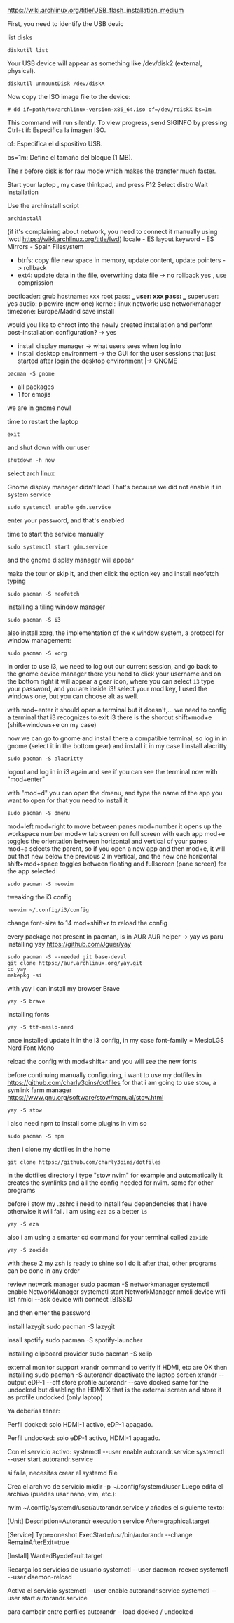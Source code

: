 https://wiki.archlinux.org/title/USB_flash_installation_medium

First, you need to identify the USB devic

list disks

```vim
diskutil list
```

Your USB device will appear as something like /dev/disk2 (external, physical).

```vim
diskutil unmountDisk /dev/diskX
```

Now copy the ISO image file to the device:

```vim
# dd if=path/to/archlinux-version-x86_64.iso of=/dev/rdiskX bs=1m
```

This command will run silently. To view progress, send SIGINFO by pressing Ctrl+t
if: Especifica la imagen ISO.

of: Especifica el dispositivo USB.

bs=1m: Define el tamaño del bloque (1 MB).

The r before disk is for raw mode which makes the transfer much faster.

Start your laptop , my case thinkpad, and press F12
Select distro
Wait installation

Use the archinstall script

```vim
archinstall
```

(if it's complaining about network, you need to connect it manually using iwctl https://wiki.archlinux.org/title/Iwd)
locale - ES
layout keyword - ES
Mirrors - Spain
Filesystem

- btrfs: copy file new space in memory, update content, update pointers -> rollback
- ext4: update data in the file, overwriting data file -> no rollback
  yes , use comprission

bootloader: grub
hostname: xxx
root pass: **_
user: xxx
pass: _**
superuser: yes
audio: pipewire (new one)
kernel: linux
network: use networkmanager
timezone: Europe/Madrid
save
install

would you like to chroot into the newly created installation and perform post-installation configuration? -> yes

- install display manager -> what users sees when log into
- install desktop environment -> the GUI for the user sessions that just started after login the desktop environment
  |-> GNOME

```vim
pacman -S gnome
```

- all packages
- 1 for emojis

we are in gnome now!

time to restart the laptop

```vim
exit
```

and shut down with our user

```vim
shutdown -h now
```

select arch linux

Gnome display manager didn't load
That's because we did not enable it in system service

```vim
sudo systemctl enable gdm.service
```

enter your password, and that's enabled

time to start the service manually

```vim
sudo systemctl start gdm.service
```

and the gnome display manager will appear

make the tour or skip it, and then click the option key and install neofetch typing

```vim
sudo pacman -S neofetch
```

installing a tiling window manager

```vim
sudo pacman -S i3
```

also install xorg, the implementation of the x window system, a protocol for window management:

```vim
sudo pacman -S xorg
```

in order to use i3, we need to log out our current session, and go back to the gnome device manager
there you need to click your username and on the bottom right it will appear a gear icon, where you can select `i3`
type your password, and you are inside i3!
select your mod key, I used the windows one, but you can choose alt as well.

with mod+enter it should open a terminal but it doesn't,...
we need to config a terminal that i3 recognizes
to exit i3 there is the shorcut shift+mod+e (shift+windows+e on my case)

now we can go to gnome and install there a compatible terminal, so log in in gnome (select it in the bottom gear) and install it
in my case I install alacritty

```vim
sudo pacman -S alacritty
```

logout and log in in i3 again and see if you can see the terminal now with "mod+enter"

with "mod+d" you can open the dmenu, and type the name of the app you want to open
for that you need to install it

```vim
sudo pacman -S dmenu
```

mod+left mod+right to move between panes
mod+number it opens up the workspace number
mod+w tab screen on full screen with each app
mod+e toggles the orientation between horizontal and vertical of your panes
mod+a selects the parent, so if you open a new app and then mod+e, it will put that new below the previous 2 in vertical, and the new one horizontal
shift+mod+space toggles between floating and fullscreen (pane screen) for the app selected

```vim
sudo pacman -S neovim
```

tweaking the i3 config

```vim
neovim ~/.config/i3/config
```

change font-size to 14
mod+shift+r to reload the config

every package not present in pacman, is in AUR
AUR helper -> yay vs paru
installing yay
https://github.com/Jguer/yay

```vim
sudo pacman -S --needed git base-devel
git clone https://aur.archlinux.org/yay.git
cd yay
makepkg -si
```

with yay i can install my browser Brave

```vim
yay -S brave
```

installing fonts

```vim
yay -S ttf-meslo-nerd
```

once installed update it in the i3 config, in my case
font-family = MesloLGS Nerd Font Mono

reload the config with mod+shift+r and you will see the new fonts

before continuing manually configuring, i want to use my dotfiles in https://github.com/charly3pins/dotfiles
for that i am going to use stow, a symlink farm manager https://www.gnu.org/software/stow/manual/stow.html

```vim
yay -S stow
```

i also need npm to install some plugins in vim so

```vim
sudo pacman -S npm
```

then i clone my dotfiles in the home

```vim
git clone https://github.com/charly3pins/dotfiles
```


in the dotfiles directory i type "stow nvim" for example and automatically it creates the symlinks and all the config needed for nvim. same for other programs

before i stow my .zshrc i need to install few dependencies that i have otherwise it will fail.
i am using `eza` as a better `ls`

```vim
yay -S eza
```

also i am using a smarter cd command for your terminal called `zoxide`

```vim
yay -S zoxide
```

with these 2 my zsh is ready to shine so I do it after that, other programs can be done in any order


review network manager
sudo pacman -S networkmanager
systemctl enable NetworkManager
systemctl start NetworkManager
nmcli device wifi list
nmlci --ask device wifi connect [B]SSID

and then enter the password

install lazygit
sudo pacman -S lazygit

insall spotify
sudo pacman -S spotify-launcher

installing clipboard provider
sudo pacman -S xclip

external monitor support
xrandr command to verify if HDMI, etc are OK
then installing
sudo pacman -S autorandr
deactivate the laptop screen
xrandr --output eDP-1 --off
store profile
autorandr --save docked
same for the undocked but disabling the HDMI-X that is the external screen
and store it as profile undocked (only laptop)

Ya deberías tener:

Perfil docked: solo HDMI-1 activo, eDP-1 apagado.

Perfil undocked: solo eDP-1 activo, HDMI-1 apagado.

Con el servicio activo:
systemctl --user enable autorandr.service
systemctl --user start autorandr.service

si falla, necesitas crear el systemd file

Crea el archivo de servicio
mkdir -p ~/.config/systemd/user
Luego edita el archivo (puedes usar nano, vim, etc.):

nvim ~/.config/systemd/user/autorandr.service
y añades el siguiente texto:

[Unit]
Description=Autorandr execution service
After=graphical.target

[Service]
Type=oneshot
ExecStart=/usr/bin/autorandr --change
RemainAfterExit=true

[Install]
WantedBy=default.target

Recarga los servicios de usuario
systemctl --user daemon-reexec
systemctl --user daemon-reload

Activa el servicio
systemctl --user enable autorandr.service
systemctl --user start autorandr.service

para cambair entre perfiles
autorandr --load docked / undocked
